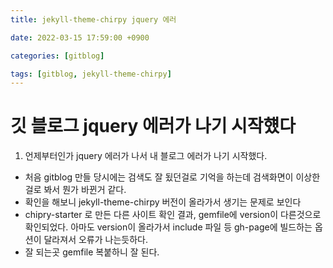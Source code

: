 ```yaml
---
title: jekyll-theme-chirpy jquery 에러

date: 2022-03-15 17:59:00 +0900

categories: [gitblog]

tags: [gitblog, jekyll-theme-chirpy]
---
```


# 깃 블로그 jquery 에러가 나기 시작헀다

1. 언제부터인가 jquery 에러가 나서 내 블로그 에러가 나기 시작했다.
  + 처음 gitblog 만들 당시에는 검색도 잘 됬던걸로 기억을 하는데 검색화면이 이상한걸로 봐서 뭔가 바뀐거 같다.
  + 확인을 해보니 jekyll-theme-chirpy 버전이 올라가서 생기는 문제로 보인다
  + chipry-starter 로 만든 다른 사이트 확인 결과, gemfile에 version이 다른것으로 확인되었다.
  아마도 version이 올라가서 include 파일 등 gh-page에 빌드하는 옵션이 달라져서 오류가 나는듯하다.
  + 잘 되는곳 gemfile 복붙하니 잘 된다.





